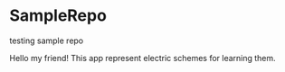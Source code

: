 # SampleRepo
 testing sample repo

Hello my friend!
This app represent electric schemes for learning them.

